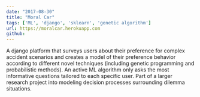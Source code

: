 ```yaml
---
date: "2017-08-30"
title: "Moral Car"
tags: ['ML', 'django', 'sklearn', 'genetic algorithm']
url: https://moralcar.herokuapp.com
github:
---
```

A django platform that surveys users about their preference for complex accident scenarios and creates a model of their preference behavior according to different novel techniques (including genetic programming and probabilistic methods). An active ML algorithm only asks the most informative questions tailored to each specific user. Part of a larger research project into modeling decision processes surrounding dilemma situations.
